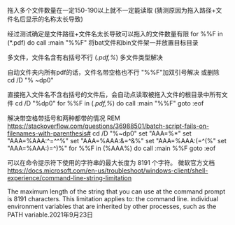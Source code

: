 拖入多个文件数量在一定150-190以上就不一定能读取 (猜测原因为拖入路径+文件名后显示的名称太长导致)

经过测试确定是文件路径+文件名太长导致可以拖入的文件数量有限
	for %%F in (*.pdf) do call :main "%%F" 将bat文件和bin文件架一并放置目标目录

多文件，文件名含有右括号不行 
	(*.pdf,%*) 多文件类型解决

自动文件夹内所有pdf的话，文件名带空格也不行 
	"%%F"加双引号解决 或删除 cd /D "% ~dp0" 

直接拖入文件名不含右括号的文件后，会自动点读取被拖入文件的根目录中所有文件
cd /D "%dp0"
for %%F in (*.pdf,%*) do call :main "%%F"
goto :eof

解决带空格带括号和两种都带的情况
REM https://stackoverflow.com/questions/36988501/batch-script-fails-on-filenames-with-parenthesis#
cd /D "%~dp0"
set "AAA=%*"
set "AAA=%AAA:^=^^%"
set "AAA=%AAA:&=^&%"
set "AAA=%AAA:(=^(%"
set "AAA=%AAA:)=^)%"
for %%F in (%AAA%) do call :main %%F
goto :eof

可以在命令提示符下使用的字符串的最大长度为 8191 个字符。
微软官方文档
https://docs.microsoft.com/en-us/troubleshoot/windows-client/shell-experience/command-line-string-limitation

The maximum length of the string that you can use at the command prompt is 8191 characters. This limitation applies to: the command line. individual environment variables that are inherited by other processes, such as the PATH variable.2021年9月23日
